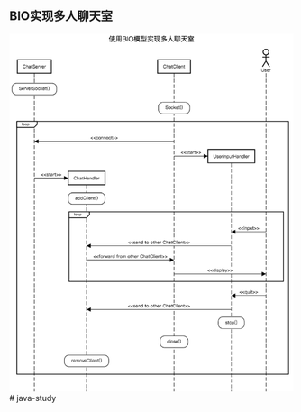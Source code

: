 ## BIO实现多人聊天室
![bio-chatroom-sequence-diagram.png](src/main/resources/images/bio-chatroom-sequence-diagram.png)# java-study
